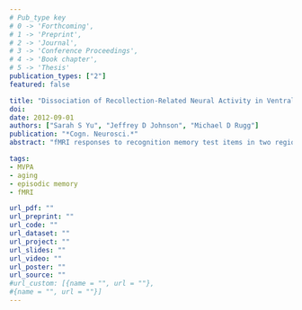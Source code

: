 ```yaml
---
# Pub_type key
# 0 -> 'Forthcoming',
# 1 -> 'Preprint',
# 2 -> 'Journal',
# 3 -> 'Conference Proceedings',
# 4 -> 'Book chapter',
# 5 -> 'Thesis'
publication_types: ["2"]
featured: false

title: "Dissociation of Recollection-Related Neural Activity in Ventral Lateral Parietal Cortex"
doi: 
date: 2012-09-01
authors: ["Sarah S Yu", "Jeffrey D Johnson", "Michael D Rugg"]
publication: "*Cogn. Neurosci.*"
abstract: "fMRI responses to recognition memory test items in two regions of ventral lateral parietal cortex-the angular gyrus and temporo-parietal junction (TPJ)-are enhanced when recognition is accompanied by recollection. According to the 'episodic buffer' hypothesis, ventral parietal recollection effects reflect processes involved in maintaining or representing recollected information. According to the 'attention to memory' hypothesis, however, the effects reflect attentional re-orienting to the products of recollection. The present experiment addressed the question whether these operations map on to the angular gyrus and TPJ, respectively. Subjects were scanned during a memory test that required a Remember/Know/New and a source memory judgment, allowing recollected items to be segregated by amount of contextual information recollected. Angular gyrus activity tracked amount of recollected information, whereas activity in the TPJ was enhanced for items endorsed as recollected, but was insensitive to amount of information recollected. Thus, the two regions likely support functionally dissociable processes."

tags: 
- MVPA
- aging
- episodic memory
- fMRI

url_pdf: ""
url_preprint: ""
url_code: ""
url_dataset: ""
url_project: ""
url_slides: ""
url_video: ""
url_poster: ""
url_source: ""
#url_custom: [{name = "", url = ""},
#{name = "", url = ""}]
---
```


